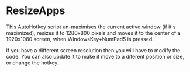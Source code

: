 # ResizeApps

This AutoHotkey script un-maximises the current active window (if it's maximized), resizes it to 1280x800 pixels and moves it to the center of a 1920x1080 screen, when WindowsKey+NumPad5 is pressed.

If you have a different screen resolution then you will have to modify the code. You can also update it to make it move to a diferent position or size, or change the hotkey.
